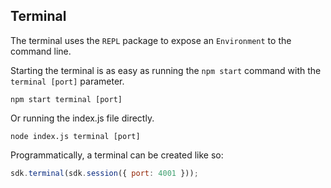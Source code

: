 ## Terminal

The terminal uses the `REPL` package to expose an `Environment` to the command line.

Starting the terminal is as easy as running the `npm start` command with the `terminal [port]` parameter.

    npm start terminal [port]
    
Or running the index.js file directly.
    
    node index.js terminal [port]

Programmatically, a terminal can be created like so:

```javascript
sdk.terminal(sdk.session({ port: 4001 }));
```